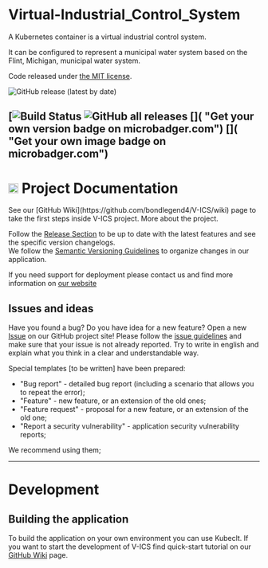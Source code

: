 # Virtual-Industrial_Control_System
A Kubernetes container is a virtual industrial control system.

It can be configured to represent a municipal water system based on the Flint, Michigan, municipal water system.

Code released under [the MIT license](https://github.com/bondlegend4/V-ICS/blob/main/LICENSE).


![GitHub release (latest by date)]()

[![Build Status]()
![GitHub all releases]()
[![]()]( "Get your own version badge on microbadger.com")
[![]()]( "Get your own image badge on microbadger.com")
---

<h1><img src=https://github.githubassets.com/images/modules/logos_page/GitHub-Logo.png height="20px" /> Project Documentation</a></h1> 
See our [GitHub Wiki](https://github.com/bondlegend4/V-ICS/wiki) page to take the first steps inside V-ICS project. 
More about the project.

Follow the [Release Section]() to be up to date with the latest features and see the specific version changelogs.   
We follow the [Semantic Versioning Guidelines](http://semver.org/) to organize changes in our application.

If you need support for deployment please contact us and find more information on [our website]()

## Issues and ideas
Have you found a bug? Do you have idea for a new feature? Open a new [Issue](https://github.com/bondlegend4/V-ICS/issues) on our GitHub project site!
Please follow the [issue guidelines]()
and make sure that your issue is not already reported. Try to write in english and explain what you think in a clear and understandable way.

Special templates [to be written] have been prepared: 
- "Bug report" - detailed bug report (including a scenario that allows you to repeat the error);
- "Feature" - new feature, or an extension of the old ones;
- "Feature request" - proposal for a new feature, or an extension of the old one;
- "Report a security vulnerability" - application security vulnerability reports;

We recommend using them;

---

# Development

## Building the application
To build the application on your own environment you can use Kubeclt. If you want to start the development of V-ICS find quick-start tutorial on our [GitHub Wiki](https://github.com/bondlegend4/V-ICS/wiki) page.